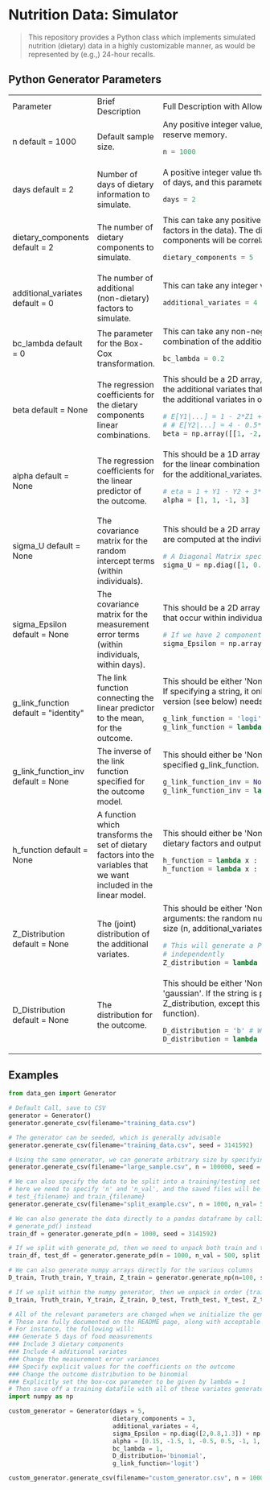 # Nutrition Data: Simulator
> This repository provides a Python class which implements simulated nutrition (dietary) data in a highly customizable manner, as would be represented by (e.g.,) 24-hour recalls.

## Python Generator Parameters
<table>
<tr>
<td>Parameter</td>
<td>Brief Description</td>
<td>Full Description with Allowable Values</td>
</tr>
<tr>
<td>n default = 1000</td>
<td>Default sample size.</td>
<td>Any positive integer value, at least equal to 0. This value can be overwritten when datasets are actually generated, but it will be used to reserve memory.  

```python
n = 1000 
```
</td>
</tr>
<tr>
<td>days default = 2</td>
<td>Number of days of dietary information to simulate.</td>
<td>A positive integer value that specifies the number of days of dietary data to keep. The data are simulated by generating a (very) large number of days, and this parameter specifies how many to save in the final data file.   

```python 
days = 2 
```
</td>
</tr>
<tr>
<td>dietary_components default = 2</td>
<td>The number of dietary components to simulate.</td>
<td>This can take any positive integer value that corresponds to the number of nutritional components to simulate (the dimension of the dietary factors in the data). The dietary factors will be specified based on a transformation of a multivariate normal distribution, and so these components will be correlated (generally).  

```python 
dietary_components = 5 
```
</td>
</tr>
<tr>
<td>additional_variates default = 0</td>
<td>The number of additional (non-dietary) factors to simulate.</td>
<td>This can take any integer value. These factors will be used both in the model for the dietary components and in the outcome model.  

```python 
additional_variates = 4 
```
</td>
</tr>
<tr>
<td>bc_lambda default = 0</td>
<td>The parameter for the Box-Cox transformation.</td>
<td>This can take any non-negative value. It is assumed that the dietary components are the inverse Box-Cox transformation of a linear combination of the additional variates, plus a random intercept term (per individual) plus a random error term (per individual per day).  

```python
bc_lambda = 0.2 
```
</td>
</tr>
<tr>
<td>beta default = None</td>
<td>The regression coefficients for the dietary components linear combinations.</td>
<td>This should be a 2D array, with dimension (dietary_components, additional_variates + 1). Each of the rows corresponds to the coefficients on the additional variates that form the (non-transformed) mean of the nutritional intake variable. The first value will be the intercept, followed by the additional variates in order.  

```python
# E[Y1|...] = 1 - 2*Z1 + 3*Z2 
# # E[Y2|...] = 4 - 0.5*Z2 
beta = np.array([[1, -2, 3], [4, 0, -0.5]]) 
```
</td>
</tr>
<tr>
<td>alpha default = None</td>
<td>The regression coefficients for the linear predictor of the outcome.</td>
<td>This should be a 1D array (or list) with size equal to (dietary_components + additional_variates + 1). These parameters form the coefficients for the linear combination of the dietary components with the first value being the intercept, then for the dietary components (in order), then for the additional_variates.  

```python
# eta = 1 + Y1 - Y2 + 3*Z1 
alpha = [1, 1, -1, 3] 
```
</td>
</tr>
<tr>
<td>sigma_U default = None</td>
<td>The covariance matrix for the random intercept terms (within individuals).</td>
<td>This should be a 2D array with size (dietary_components, dietary_components). It represents the covariance matrix for the random slopes that are computed at the individual level (generated from a multivariate normal distribution).  

```python 
# A Diagonal Matrix specifies independent components 
sigma_U = np.diag([1, 0.5, 1.8]) 
```
</td>
</tr>
<tr>
<td>sigma_Epsilon default = None</td>
<td>The covariance matrix for the measurement error terms (within individuals, within days).</td>
<td>This should be a 2D array with size (dietary_components, dietary_components). It represents the covariance matrix for the random error terms that occur within individuals, within days (generated from a multivariate normal distribution).  

```python
# If we have 2 components
sigma_Epsilon = np.array([[1,0.8],[0.8,1]]) 
```
</td>
</tr>
<tr>
<td>g_link_function default = "identity"</td>
<td>The link function connecting the linear predictor to the mean, for the outcome.</td>
<td>This should be either 'None', a string from {"identity", "logistic", "log"}, or a callable function that takes in and returns a single numeric value. If specifying a string, it only needs to be specified to the point of unique identification. If it is specified as a callable function, the inverse version (see below) needs to be provided as well!  

```python
g_link_function = 'logi' # Logistic link function 
g_link_function = lambda x : np.log(-1*np.log(1-x)) # Implements the c-log-log link function 
```
</td>
</tr>
<tr>
<td>g_link_function_inv default = None</td>
<td>The inverse of the link function specified for the outcome model.</td>
<td>This should either be 'None' (if 'None' or a string was specified for g_link_function), or else a callable function that provides the inverse of the specified g_link_function. 

```python 
g_link_function_inv = None # For the logistic model above 
g_link_function_inv = lambda x : 1-np.exp(-1*np.exp(x)) # Inverts the c-log-log link 
```
</td>
</tr>
<tr>
<td>h_function default = None</td>
<td>A function which transforms the set of dietary factors into the variables that we want included in the linear model.</td>
<td>This should either be 'None' (in which case no transformation takes place), or else a callable function that takes in the 2D array of generated dietary factors and outputs the relevant function forms for the outcome model.  

```python 
h_function = lambda x : x[:, 0] / x[:, 1] # If the ratio between Y1 and Y2 is of interest 
h_function = lambda x : np.hstack((x[:, 0]**2, x[:,0]*x[:,1])) # If Y1^2 and Y1*Y2 are of interest 
```
</td>
</tr>
<tr>
<td>Z_Distribution default = None</td>
<td>The (joint) distribution of the additional variates.</td>
<td>This should be either 'None', a string ('gaussian' or 'normal'), or else a callable function. If it is a callable function it should take two positional arguments: the random number generator (class of numpy.random.default_rng()) and the sample size to generate; it should return an array of size (n, additional_variates). If either string or None is provided, a multivariate normal is used.  

```python
# This will generate a Poisson(2) and N(0,1) random variate 
# independently 
Z_distribution = lambda rng, n : np.hstack((np.expand_dims(rng.poisson(2, n),axis=1), np.expand_dims(rng.normal(0, 1, n),axis=1))) 
```
</td>
</tr>
<tr>
<td>D_Distribution default = None</td>
<td>The distribution for the outcome.</td>
<td>This should be either 'None', a string from {'gaussian', 'normal', 'binomial', 'poisson'}, or a callable function. If it is None, it is treated as 'gaussian'. If the string is provided, only enough digits are required to uniquely specify the string. If it is callable, it should be just as Z_distribution, except this time it takes in the random number generator and a vector of 'means' (linear predictors transformed via the link function).  

```python
D_distribution = 'b' # Will be 'binomial' 
D_distribution = lambda : rng, means : rng.normal(means, 0.5) # Normal with var = 0.5 
```
</td>
</tr>
</table>

## Examples
```python
from data_gen import Generator

# Default Call, save to CSV
generator = Generator()
generator.generate_csv(filename="training_data.csv")

# The generator can be seeded, which is generally advisable
generator.generate_csv(filename="training_data.csv", seed = 3141592)

# Using the same generator, we can generate arbitrary size by specifying 'n'
generator.generate_csv(filename="large_sample.csv", n = 100000, seed = 3141592)

# We can also specify the data to be split into a training/testing set
# here we need to specify 'n' and 'n_val', and the saved files will be
# test_{filename} and train_{filename}
generator.generate_csv(filename="split_example.csv", n = 1000, n_val= 500, split = True, seed = 3141592)

# We can also generate the data directly to a pandas dataframe by calling
# generate_pd() instead
train_df = generator.generate_pd(n = 1000, seed = 3141592)

# If we split with generate_pd, then we need to unpack both train and test
train_df, test_df = generator.generate_pd(n = 1000, n_val = 500, split = True, seed = 3141592)

# We can also generate numpy arrays directly for the various columns
D_train, Truth_train, Y_train, Z_train = generator.generate_np(n=100, seed = 3141592)

# If we split within the numpy generator, then we unpack in order {train, test}
D_train, Truth_train, Y_train, Z_train, D_test, Truth_test, Y_test, Z_test = generator.generate_np(n=100, n_val = 50, split = True, seed = 3141592)

# All of the relevant parameters are changed when we initialize the generator
# These are fully documented on the README page, along with acceptable parameterizations
# For instance, the following will:
### Generate 5 days of food measurements
### Include 3 dietary components
### Include 4 additional variates
### Change the measurement error variances
### Specify explicit values for the coefficients on the outcome
### Change the outcome distribution to be binomial
### Explicitly set the box-cox parameter to be given by lambda = 1
# Then save off a training datafile with all of these variates generated, for n = 10000
import numpy as np

custom_generator = Generator(days = 5,
                             dietary_components = 3, 
                             additional_variates = 4,
                             sigma_Epsilon = np.diag([2,0.8,1.3]) + np.ones((3,3)),
                             alpha = [0.15, -1.5, 1, -0.5, 0.5, -1, 1, -0.8],
                             bc_lambda = 1,
                             D_distribution='binomial',
                             g_link_function='logit')

custom_generator.generate_csv(filename="custom_generator.csv", n = 10000, seed = 3141592)
```
